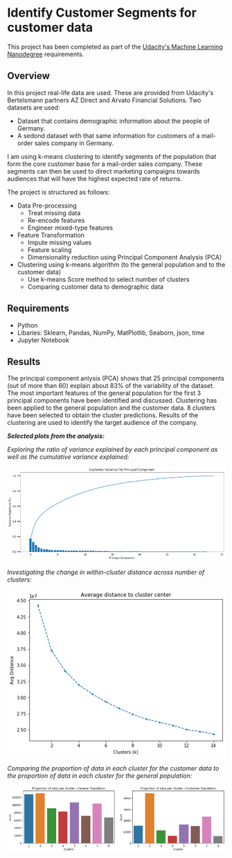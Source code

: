 # Identify Customer Segments for customer data
This project has been completed as part of the [Udacity's Machine Learning Nanodegree](https://www.udacity.com/course/intro-to-machine-learning-nanodegree--nd229) requirements.

## Overview
In this project real-life data are used. These are provided from Udacity's Bertelsmann partners AZ Direct and Arvato Financial Solutions.
Two datasets are used:
- Dataset that contains demographic information about the people of Germany.
- A sedond dataset with that same information for customers of a mail-order sales company in Germany.

I am using k-means clustering to identify segments of the population that form the core customer base for a mail-order sales company. These segments can then be used to direct marketing campaigns towards audiences that will have the highest expected rate of returns.

The project is structured as follows:
- Data Pre-processing
  - Treat missing data
  - Re-encode features
  - Engineer mixed-type features
- Feature Transformation
  - Impute missing values
  - Feature scaling
  - Dimensionality reduction using Principal Component Analysis (PCA)
- Clustering using k-means algorithm (to the general population and to the customer data)
  - Use k-means Score method to select number of clusters
  - Comparing customer data to demographic data
  
## Requirements
- Python
- Libaries: Sklearn, Pandas, NumPy, MatPlotlib, Seaborn, json, time
- Jupyter Notebook

## Results
The principal component anlysis (PCA) shows that 25 principal components (out of more than 60) explain about 83% of the variability of the dataset.
The most important features of the general population for the first 3 principal components have been identified and discussed.
Clustering has been applied to the general population and the customer data. 8 clusters have been selected to obtain the cluster predictions. Results of the clustering are used to identify the target audience of the company.

***Selected plots from the analysis:***

*Exploring the ratio of variance explained by each principal component as well as the cumulative variance explained:*

<p align="center">
  <img src= "https://github.com/gepallas/Machine_Learning_3_Customer_Segmentation/blob/master/img1_explained_variance_per_component.png?raw=true" />
</p>


*Investigating the change in within-cluster distance across number of clusters:*

<p align="center">
  <img src= "https://github.com/gepallas/Machine_Learning_3_Customer_Segmentation/blob/master/img2_avg_distance_to_cluster_center.png?raw=true" />
</p>


*Comparing the proportion of data in each cluster for the customer data to the proportion of data in each cluster for the general population:*

<p align="center">
  <img src= "https://github.com/gepallas/Machine_Learning_3_Customer_Segmentation/blob/master/img3_data_distr_per_cluster.png?raw=true" />
</p>
